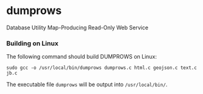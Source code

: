 # dumprows
Database Utility Map-Producing Read-Only Web Service

### Building on Linux

The following command should build DUMPROWS on Linux:

	sudo gcc -o /usr/local/bin/dumprows dumprows.c html.c geojson.c text.c jb.c

The executable file `dumprows` will be output into `/usr/local/bin/`.

